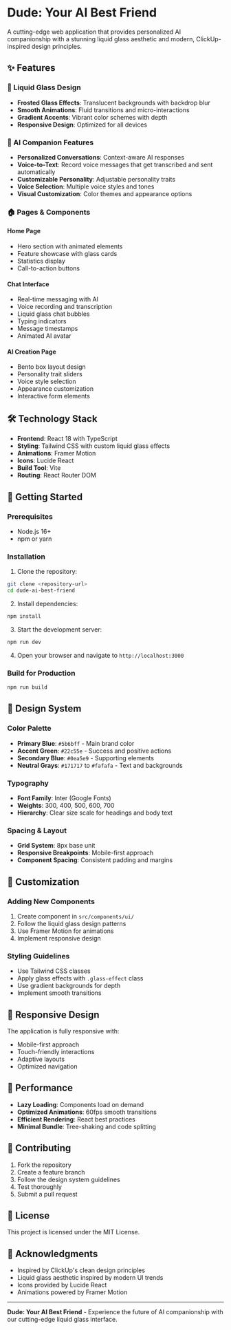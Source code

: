 # Dude: Your AI Best Friend

A cutting-edge web application that provides personalized AI companionship with a stunning liquid glass aesthetic and modern, ClickUp-inspired design principles.

## ✨ Features

### 🎨 Liquid Glass Design
- **Frosted Glass Effects**: Translucent backgrounds with backdrop blur
- **Smooth Animations**: Fluid transitions and micro-interactions
- **Gradient Accents**: Vibrant color schemes with depth
- **Responsive Design**: Optimized for all devices

### 🤖 AI Companion Features
- **Personalized Conversations**: Context-aware AI responses
- **Voice-to-Text**: Record voice messages that get transcribed and sent automatically
- **Customizable Personality**: Adjustable personality traits
- **Voice Selection**: Multiple voice styles and tones
- **Visual Customization**: Color themes and appearance options

### 🏠 Pages & Components

#### Home Page
- Hero section with animated elements
- Feature showcase with glass cards
- Statistics display
- Call-to-action buttons

#### Chat Interface
- Real-time messaging with AI
- Voice recording and transcription
- Liquid glass chat bubbles
- Typing indicators
- Message timestamps
- Animated AI avatar

#### AI Creation Page
- Bento box layout design
- Personality trait sliders
- Voice style selection
- Appearance customization
- Interactive form elements

## 🛠️ Technology Stack

- **Frontend**: React 18 with TypeScript
- **Styling**: Tailwind CSS with custom liquid glass effects
- **Animations**: Framer Motion
- **Icons**: Lucide React
- **Build Tool**: Vite
- **Routing**: React Router DOM

## 🚀 Getting Started

### Prerequisites
- Node.js 16+ 
- npm or yarn

### Installation

1. Clone the repository:
```bash
git clone <repository-url>
cd dude-ai-best-friend
```

2. Install dependencies:
```bash
npm install
```

3. Start the development server:
```bash
npm run dev
```

4. Open your browser and navigate to `http://localhost:3000`

### Build for Production

```bash
npm run build
```

## 🎨 Design System

### Color Palette
- **Primary Blue**: `#5b6bff` - Main brand color
- **Accent Green**: `#22c55e` - Success and positive actions
- **Secondary Blue**: `#0ea5e9` - Supporting elements
- **Neutral Grays**: `#171717` to `#fafafa` - Text and backgrounds

### Typography
- **Font Family**: Inter (Google Fonts)
- **Weights**: 300, 400, 500, 600, 700
- **Hierarchy**: Clear size scale for headings and body text

### Spacing & Layout
- **Grid System**: 8px base unit
- **Responsive Breakpoints**: Mobile-first approach
- **Component Spacing**: Consistent padding and margins

## 🔧 Customization

### Adding New Components
1. Create component in `src/components/ui/`
2. Follow the liquid glass design patterns
3. Use Framer Motion for animations
4. Implement responsive design

### Styling Guidelines
- Use Tailwind CSS classes
- Apply glass effects with `.glass-effect` class
- Use gradient backgrounds for depth
- Implement smooth transitions

## 📱 Responsive Design

The application is fully responsive with:
- Mobile-first approach
- Touch-friendly interactions
- Adaptive layouts
- Optimized navigation

## 🎯 Performance

- **Lazy Loading**: Components load on demand
- **Optimized Animations**: 60fps smooth transitions
- **Efficient Rendering**: React best practices
- **Minimal Bundle**: Tree-shaking and code splitting

## 🤝 Contributing

1. Fork the repository
2. Create a feature branch
3. Follow the design system guidelines
4. Test thoroughly
5. Submit a pull request

## 📄 License

This project is licensed under the MIT License.

## 🙏 Acknowledgments

- Inspired by ClickUp's clean design principles
- Liquid glass aesthetic inspired by modern UI trends
- Icons provided by Lucide React
- Animations powered by Framer Motion

---

**Dude: Your AI Best Friend** - Experience the future of AI companionship with our cutting-edge liquid glass interface. 